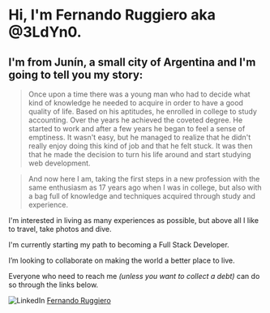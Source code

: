 # Hi, I'm Fernando Ruggiero aka @3LdYn0.

## I'm from Junín, a small city of Argentina and I'm going to tell you my story:

> Once upon a time there was a young man who had to decide what kind of knowledge he needed to acquire in order to have a good quality of life. Based on his aptitudes, he enrolled in college to study accounting. Over the years he achieved the coveted degree.
He started to work and after a few years he began to feel a sense of emptiness. It wasn't easy, but he managed to realize that he didn't really enjoy doing this kind of job and that he felt stuck. It was then that he made the decision to turn his life around and start studying web development.

> And now here I am, taking the first steps in a new profession with the same enthusiasm as 17 years ago when I was in college, but also with a bag full of knowledge and techniques acquired through study and experience.

I'm interested in living as many experiences as possible, but above all I like to travel, take photos and dive.

I'm currently starting my path to becoming a Full Stack Developer.

I’m looking to collaborate on making the world a better place to live.

Everyone who need to reach me *(unless you want to collect a debt)* can do so through the links below.

![LinkedIn](https://img.icons8.com/officexs/16/000000/linkedin.png) [Fernando Ruggiero](https://www.linkedin.com/in/ruggierofernando)
